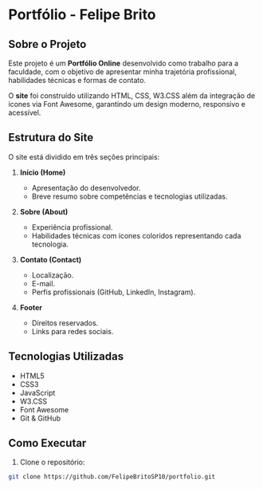 # Portfólio - Felipe Brito

## Sobre o Projeto
Este projeto é um **Portfólio Online** desenvolvido como trabalho para a faculdade, com o objetivo de apresentar minha trajetória profissional, habilidades técnicas e formas de contato.

O **site** foi construído utilizando HTML, CSS, W3.CSS além da integração de ícones via Font Awesome, garantindo um design moderno, responsivo e acessível.

## Estrutura do Site
O site está dividido em três seções principais:

1. **Início (Home)**
   - Apresentação do desenvolvedor.
   - Breve resumo sobre competências e tecnologias utilizadas.
   
2. **Sobre (About)**
   - Experiência profissional.
   - Habilidades técnicas com ícones coloridos representando cada tecnologia.

3. **Contato (Contact)**
   - Localização.
   - E-mail.
   - Perfis profissionais (GitHub, LinkedIn, Instagram).

4. **Footer**
   - Direitos reservados.
   - Links para redes sociais.

## Tecnologias Utilizadas
- HTML5
- CSS3
- JavaScript
- W3.CSS
- Font Awesome
- Git & GitHub

## Como Executar
1. Clone o repositório:
```bash
git clone https://github.com/FelipeBritoSP10/portfolio.git
